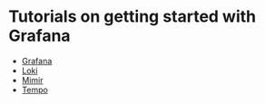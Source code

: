 # Tutorials on getting started with Grafana

- [Grafana](./grafana/README.md)
- [Loki](./loki/README.md)
- [Mimir](./mimir/README.md)
- [Tempo](./main/mimir/README.md)